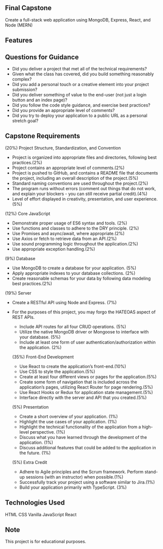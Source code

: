 
## Final Capstone 
Create a full-stack web application using MongoDB, Express, React, and Node (MERN)

## Features

## Questions for Guidance
 - Did you deliver a project that met all of the technical requirements?
 - Given what the class has covered, did you build something reasonably complex?
 - Did you add a personal touch or a creative element into your project submission?
 - Did you deliver something of value to the end-user (not just a login button and an index page)?
 - Did you follow the code style guidance, and exercise best practices?
 - Did you provide an appropriate level of comments?
 - Did you try to deploy your application to a public URL as a personal stretch goal?


## Capstone Requirements
(20%) Project Structure, Standardization, and Convention
 - Project is organized into appropriate files and directories, following best practices.(2%)
 - Project contains an appropriate level of comments.(2%)
 - Project is pushed to GitHub, and contains a README file that documents the project, including an overall description of the project.(5%)
 - Standard naming conventions are used throughout the project.(2%)
 - The program runs without errors (comment out things that do not work, and explain your blockers - you can still receive partial credit).(4%)
 - Level of effort displayed in creativity, presentation, and user experience.(5%)

(12%) Core JavaScript
 - Demonstrate proper usage of ES6 syntax and tools. (2%)
 - Use functions and classes to adhere to the DRY principle. (2%)
 - Use Promises and async/await, where appropriate.(2%)
 - Use Axios or fetch to retrieve data from an API.(2%)
 - Use sound programming logic throughout the application.(2%)
 - Use appropriate exception handling.(2%)

(9%) Database
 - Use MongoDB to create a database for your application. (5%)
 - Apply appropriate indexes to your database collections. (2%)
 - Create reasonable schemas for your data by following data modeling best practices.(2%)

 (19%) Server
  - Create a RESTful API using Node and Express.  (7%)
* For the purposes of this project, you may forgo the HATEOAS aspect of REST APIs.
  - Include API routes for all four CRUD operations.  (5%)
  - Utilize the native MongoDB driver or Mongoose to interface with your database. (5%)
  - Include at least one form of user authentication/authorization within the application. (2%)

  (35%) Front-End Development
  - Use React to create the application’s front-end.(10%)
  - Use CSS to style the application.(5%)
  - Create at least four different views or pages for the application.(5%)
  - Create some form of navigation that is included across the application’s pages, utilizing React Router for page rendering.(5%)
  - Use React Hooks or Redux for application state management.(5%)
  - Interface directly with the server and API that you created.(5%)

  (5%) Presentation
  - Create a short overview of your application. (1%)
  - Highlight the use cases of your application. (1%)
  - Highlight the technical functionality of the application from a high-level perspective. (1%)
  - Discuss what you have learned through the development of the application. (1%)
  - Discuss additional features that could be added to the application in the future. (1%)

  (5%) Extra Credit
  - Adhere to Agile principles and the Scrum framework. Perform stand-up sessions (with an instructor) when possible.(1%)
  - Successfully track your project using a software similar to Jira.(1%)
  - Build your application primarily with TypeScript. (3%)

## Technologies Used
HTML
CSS
Vanilla JavaScript
React

## Note
This project is for educational purposes.